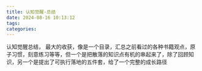 ```yaml
---
title: 认知觉醒-总结
date: 2024-08-16 10:13:12
tags:
categories:
---
```


认知觉醒总结，  最大的收获，像是一个目录，汇总之前看过的各种书籍观点，原子习惯，刻意练习等等，但一个是把散落的知识点有机的串起来了，除了回顾知识，另一个是提出了可执行落地的五件套，给了一个完整的成长路径
